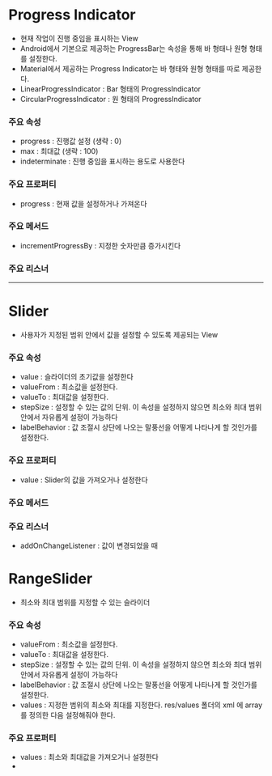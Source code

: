 # Progress Indicator
- 현재 작업이 진행 중임을 표시하는 View
- Android에서 기본으로 제공하는 ProgressBar는 속성을 통해 바 형태나 원형 형태를 설정한다.
- Material에서 제공하는 Progress Indicator는 바 형태와 원형 형태를 따로 제공한다.
- LinearProgressIndicator : Bar 형태의 ProgressIndicator
- CircularProgressIndicator : 원 형태의 ProgressIndicator

### 주요 속성
- progress : 진행값 설정 (생략 : 0)
- max : 최대값 (생략 : 100)
- indeterminate : 진행 중임을 표시하는 용도로 사용한다

### 주요 프로퍼티
- progress : 현재 값을 설정하거나 가져온다

### 주요 메서드
- incrementProgressBy : 지정한 숫자만큼 증가시킨다

### 주요 리스너

---

# Slider
- 사용자가 지정된 범위 안에서 값을 설정할 수 있도록 제공되는 View

### 주요 속성
- value : 슬라이더의 초기값을 설정한다
- valueFrom : 최소값을 설정한다.
- valueTo : 최대값을 설정한다.
- stepSize : 설정할 수 있는 값의 단위. 이 속성을 설정하지 않으면 최소와 최대 범위안에서 자유롭게 설정이 가능하다
- labelBehavior : 값 조절시 상단에 나오는 말풍선을 어떻게 나타나게 할 것인가를 설정한다.

### 주요 프로퍼티
- value : Slider의 값을 가져오거나 설정한다

### 주요 메서드

### 주요 리스너
- addOnChangeListener : 값이 변경되었을 때

# RangeSlider
- 최소와 최대 범위를 지정할 수 있는 슬라이더

### 주요 속성
- valueFrom : 최소값을 설정한다.
- valueTo : 최대값을 설정한다.
- stepSize : 설정할 수 있는 값의 단위. 이 속성을 설정하지 않으면 최소와 최대 범위안에서 자유롭게 설정이 가능하다
- labelBehavior : 값 조절시 상단에 나오는 말풍선을 어떻게 나타나게 할 것인가를 설정한다.
- values : 지정한 범위의 최소와 최대를 지정한다. res/values 폴더의 xml 에 array를 정의한 다음 설정해줘야 한다.

### 주요 프로퍼티
- values : 최소와 최대값을 가져오거나 설정한다
- 